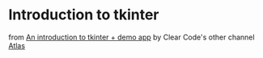 # Introduction to tkinter

from [An introduction to tkinter + demo app](https://youtu.be/OfAqWspoBb4) by Clear Code's other channel [Atlas](https://www.youtube.com/@atlas8238)
